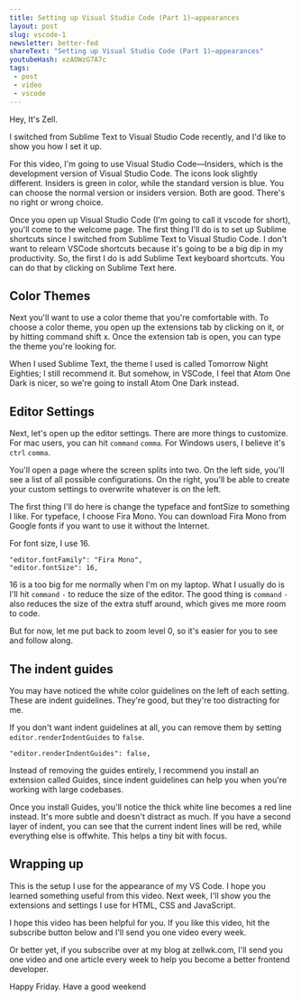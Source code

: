 ```yaml
---
title: Setting up Visual Studio Code (Part 1)—appearances
layout: post
slug: vscode-1
newsletter: better-fed
shareText: "Setting up Visual Studio Code (Part 1)—appearances"
youtubeHash: xzAOWzG7A7c
tags:
 - post
 - video
 - vscode
---
```


Hey, It's Zell.

I switched from Sublime Text to Visual Studio Code recently, and I'd like to show you how I set it up.

<!--more-->

For this video, I'm going to use Visual Studio Code—Insiders, which is the development version of Visual Studio Code. The icons look slightly different. Insiders is green in color, while the standard version is blue. You can choose the normal version or insiders version. Both are good. There's no right or wrong choice.

Once you open up Visual Studio Code (I'm going to call it vscode for short), you'll come to the welcome page. The first thing I'll do is to set up Sublime shortcuts since I switched from Sublime Text to Visual Studio Code. I don't want to relearn VSCode shortcuts because it's going to be a big dip in my productivity. So, the first I do is add Sublime Text keyboard shortcuts. You can do that by clicking on Sublime Text here.

## Color Themes

Next you'll want to use a color theme that you're comfortable with. To choose a color theme, you open up the extensions tab by clicking on it, or by hitting command shift x. Once the extension tab is open, you can type the theme you're looking for.

When I used Sublime Text, the theme I used is called Tomorrow Night Eighties; I still recommend it. But somehow, in VSCode, I feel that Atom One Dark is nicer, so we're going to install Atom One Dark instead.

## Editor Settings

Next, let's open up the editor settings. There are more things to customize. For mac users, you can hit `command` `comma`. For Windows users, I believe it's `ctrl` `comma`.

You'll open a page where the screen splits into two. On the left side, you'll see a list of all possible configurations. On the right, you'll be able to create your custom settings to overwrite whatever is on the left.

The first thing I'll do here is change the typeface and fontSize to something I like. For typeface, I choose Fira Mono. You can download Fira Mono from Google fonts if you want to use it without the Internet.

For font size, I use 16.

```
"editor.fontFamily": "Fira Mono",
"editor.fontSize": 16,
```

16 is a too big for me normally when I'm on my laptop. What I usually do is I'll hit `command` `-` to reduce the size of the editor. The good thing is `command` `-` also reduces the size of the extra stuff around, which gives me more room to code.

But for now, let me put back to zoom level 0, so it's easier for you to see and follow along.

## The indent guides

You may have noticed the white color guidelines on the left of each setting. These are indent guidelines. They're good, but they're too distracting for me.

If you don't want indent guidelines at all, you can remove them by setting `editor.renderIndentGuides` to `false`.

```
"editor.renderIndentGuides": false,
```

Instead of removing the guides entirely, I recommend you install an extension called Guides, since indent guidelines can help you when you're working with large codebases.

Once you install Guides, you'll notice the thick white line becomes a red line instead. It's more subtle and doesn't distract as much. If you have a second layer of indent, you can see that the current indent lines will be red, while everything else is offwhite. This helps a tiny bit with focus.

## Wrapping up

This is the setup I use for the appearance of my VS Code. I hope you learned something useful from this video. Next week, I'll show you the extensions and settings I use for HTML, CSS and JavaScript.

I hope this video has been helpful for you. If you like this video, hit the subscribe button below and I'll send you one video every week.

Or better yet, if you subscribe over at my blog at zellwk.com, I'll send you one video and one article every week to help you become a better frontend developer.

Happy Friday. Have a good weekend
